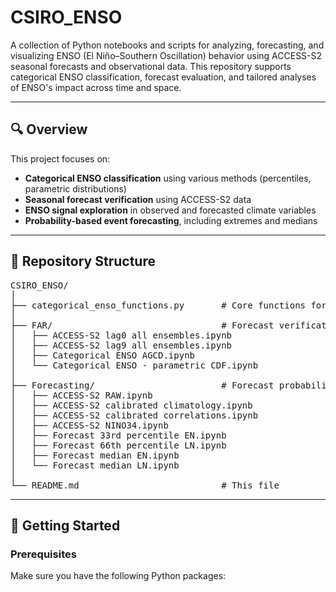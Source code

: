 # CSIRO_ENSO

A collection of Python notebooks and scripts for analyzing, forecasting, and visualizing ENSO (El Niño–Southern Oscillation) behavior using ACCESS-S2 seasonal forecasts and observational data. This repository supports categorical ENSO classification, forecast evaluation, and tailored analyses of ENSO's impact across time and space.

---

## 🔍 Overview

This project focuses on:

- **Categorical ENSO classification** using various methods (percentiles, parametric distributions)
- **Seasonal forecast verification** using ACCESS-S2 data
- **ENSO signal exploration** in observed and forecasted climate variables
- **Probability-based event forecasting**, including extremes and medians

---

## 📁 Repository Structure

<pre>
CSIRO_ENSO/
│
├── categorical_enso_functions.py       # Core functions for categorical ENSO classification
│
├── FAR/                                # Forecast verification and signal analysis
│   ├── ACCESS-S2 lag0 all ensembles.ipynb
│   ├── ACCESS-S2 lag9 all ensembles.ipynb
│   ├── Categorical ENSO AGCD.ipynb
│   └── Categorical ENSO - parametric CDF.ipynb
│
├── Forecasting/                        # Forecast probability analysis using thresholds
│   ├── ACCESS-S2 RAW.ipynb
│   ├── ACCESS-S2 calibrated climatology.ipynb
│   ├── ACCESS-S2 calibrated correlations.ipynb
│   ├── ACCESS-S2 NINO34.ipynb
│   ├── Forecast 33rd percentile EN.ipynb
│   ├── Forecast 66th percentile LN.ipynb
│   ├── Forecast median EN.ipynb
│   └── Forecast median LN.ipynb
│
└── README.md                           # This file
</pre>

---

## 🚀 Getting Started

### Prerequisites

Make sure you have the following Python packages:

